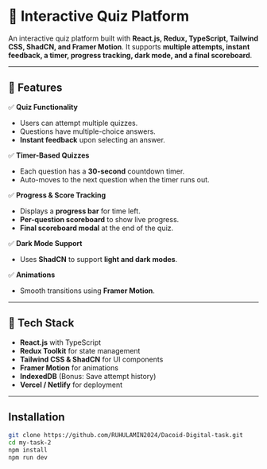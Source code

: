 # 🎯 Interactive Quiz Platform

An interactive quiz platform built with **React.js, Redux, TypeScript, Tailwind CSS, ShadCN, and Framer Motion**. It supports **multiple attempts, instant feedback, a timer, progress tracking, dark mode, and a final scoreboard**.

---

## 🌟 Features

✅ **Quiz Functionality**

- Users can attempt multiple quizzes.
- Questions have multiple-choice answers.
- **Instant feedback** upon selecting an answer.

✅ **Timer-Based Quizzes**

- Each question has a **30-second** countdown timer.
- Auto-moves to the next question when the timer runs out.

✅ **Progress & Score Tracking**

- Displays a **progress bar** for time left.
- **Per-question scoreboard** to show live progress.
- **Final scoreboard modal** at the end of the quiz.

✅ **Dark Mode Support**

- Uses **ShadCN** to support **light and dark modes**.

✅ **Animations**

- Smooth transitions using **Framer Motion**.

---

## 🚀 Tech Stack

- **React.js** with TypeScript
- **Redux Toolkit** for state management
- **Tailwind CSS & ShadCN** for UI components
- **Framer Motion** for animations
- **IndexedDB** (Bonus: Save attempt history)
- **Vercel / Netlify** for deployment

---

## Installation

```sh
git clone https://github.com/RUHULAMIN2024/Dacoid-Digital-task.git
cd my-task-2
npm install
npm run dev
```
